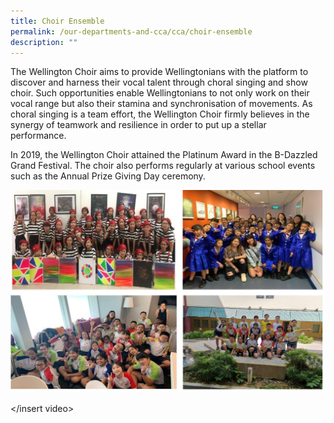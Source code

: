 ```yaml
---
title: Choir Ensemble
permalink: /our-departments-and-cca/cca/choir-ensemble
description: ""
---
```

The Wellington Choir aims to provide Wellingtonians with the platform to discover and harness their vocal talent through choral singing and show choir. Such opportunities enable Wellingtonians to not only work on their vocal range but also their stamina and synchronisation of movements. As choral singing is a team effort, the Wellington Choir firmly believes in the synergy of teamwork and resilience in order to put up a stellar performance. 

In 2019, the Wellington Choir attained the Platinum Award in the B-Dazzled Grand Festival. The choir also performs regularly at various school events such as the Annual Prize Giving Day ceremony.

![](/images/choir.jpg)

</insert video>